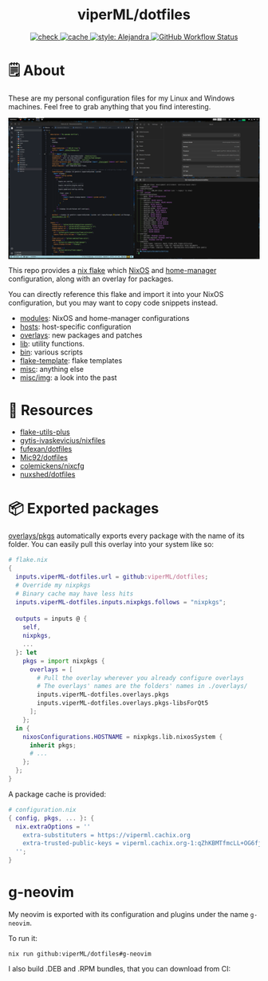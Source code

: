 <h1 align="center">viperML/dotfiles</h1>


<p align="center">
  <a href="https://github.com/viperML/dotfiles/actions/workflows/flake-check.yaml">
  <img alt="check" src="https://img.shields.io/github/workflow/status/viperML/dotfiles/Flake%20check?label=flake%20check">
  </a>
  <a href="https://github.com/viperML/dotfiles/actions/workflows/flake-cache.yaml">
  <img alt="cache" src="https://img.shields.io/github/workflow/status/viperML/dotfiles/Flake%20cache?label=flake%20cache">
  </a>
  <a href="https://github.com/kamadorueda/alejandra">
  <img alt="style: Alejandra" src="https://img.shields.io/badge/code%20style-Alejandra-green.svg">
  </a>
  <a href="https://github.com/viperML/dotfiles/actions/workflows/g-neovim-release.yaml">
  <img alt="GitHub Workflow Status" src="https://img.shields.io/github/workflow/status/viperML/dotfiles/g-neovim%20release?label=g-neovim">
  </a>
</p>

# 🗒 About

These are my personal configuration files for my Linux and Windows machines. Feel free to grab anything that you find interesting.

<div align="center">
  <div style="display: flex; align-items: flex-start;">
    <img alt="Desktop screenshot" src="./misc/img/20220222.png" width="100%"/>
  </div>
</div>


This repo provides a [nix flake](https://nixos.wiki/wiki/Flakes) which [NixOS](https://nixos.wiki/wiki/NixOS) and [home-manager](https://github.com/nix-community/home-manager) configuration, along with an overlay for packages.

You can directly reference this flake and import it into your NixOS configuration, but you may want to copy code snippets instead.

- [modules](modules): NixOS and home-manager configurations
- [hosts](hosts): host-specific configuration
- [overlays](overlays): new packages and patches
- [lib](lib): utility functions.
- [bin](bin): various scripts
- [flake-template](flake-template): flake templates
- [misc](misc): anything else
- [misc/img](misc/img): a look into the past


# 💾 Resources

- [flake-utils-plus](https://github.com/gytis-ivaskevicius/flake-utils-plus)
- [gytis-ivaskevicius/nixfiles](https://github.com/gytis-ivaskevicius/nixfiles)
- [fufexan/dotfiles](https://github.com/fufexan/dotfiles)
- [Mic92/dotfiles](https://github.com/Mic92/dotfiles)
- [colemickens/nixcfg](https://github.com/colemickens/nixcfg)
- [nuxshed/dotfiles](https://github.com/nuxshed)


# 📦 Exported packages

[overlays/pkgs](./overlays/pkgs) automatically exports every package with the name of its folder.
You can easily pull this overlay into your system like so:

```nix
# flake.nix
{
  inputs.viperML-dotfiles.url = github:viperML/dotfiles;
  # Override my nixpkgs
  # Binary cache may have less hits
  inputs.viperML-dotfiles.inputs.nixpkgs.follows = "nixpkgs";

  outputs = inputs @ {
    self,
    nixpkgs,
    ...
  }: let
    pkgs = import nixpkgs {
      overlays = [
        # Pull the overlay wherever you already configure overlays
        # The overlays' names are the folders' names in ./overlays/
        inputs.viperML-dotfiles.overlays.pkgs
        inputs.viperML-dotfiles.overlays.pkgs-libsForQt5
      ];
    };
  in {
    nixosConfigurations.HOSTNAME = nixpkgs.lib.nixosSystem {
      inherit pkgs;
      # ...
    };
  };
}
```

A package cache is provided:

```nix
# configuration.nix
{ config, pkgs, ... }: {
  nix.extraOptions = ''
    extra-substituters = https://viperml.cachix.org
    extra-trusted-public-keys = viperml.cachix.org-1:qZhKBMTfmcLL+OG6fj/hzsMEedgKvZVFRRAhq7j8Vh8=
  '';
}
```

# g-neovim

My neovim is exported with its configuration and plugins under the name `g-neovim`.

To run it:

```console
nix run github:viperML/dotfiles#g-neovim
```

I also build .DEB and .RPM bundles, that you can download from CI:
